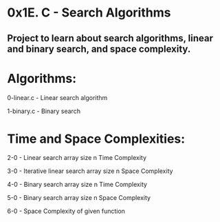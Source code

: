 # 0x1E. C - Search Algorithms

## Project to learn about search algorithms, linear and binary search, and space complexity.


# Algorithms:

0-linear.c - Linear search algorithm

1-binary.c - Binary search


# Time and Space Complexities:

2-0 - Linear search array size n Time Complexity

3-0 - Iterative linear search array size n Space Complexity

4-0 - Binary search array size n Time Complexity

5-0 - Binary search array size n Space Complexity

6-0 - Space Complexity of given function 
